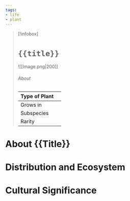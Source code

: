 ```yaml
---
tags:
- life
- plant
---
```

> [!infobox]
> # `{{title}}`
> ![[Image.png|200]]
> ###### About
> | Type of Plant |   |
> | ---- | ---- |
> | Grows in |  |
> | Subspecies |   |
> | Rarity |   |

# About {{Title}}



# Distribution and Ecosystem



# Cultural Significance
